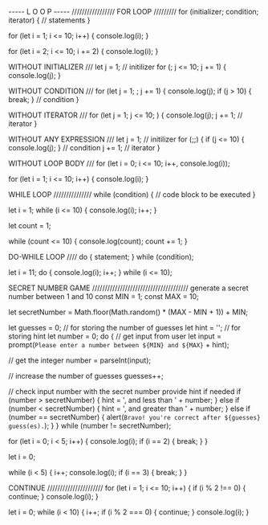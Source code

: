 
----- L O O P ----- /////////////////
FOR LOOP /////////
for (initializer; condition; iterator) {
  // statements
}

for (let i = 1; i <= 10; i++) {
  console.log(i);
}

for (let i = 2; i <= 10; i += 2) {
  console.log(i);
}

WITHOUT INITIALIZER ///
let j = 1; // initilizer
for (; j <= 10; j += 1) {
  console.log(j);
}

WITHOUT CONDITION ///
for (let j = 1; ; j += 1) {
  console.log(j);
  if (j > 10) {
    break;
  } // condition
}

WITHOUT ITERATOR ///
for (let j = 1; j <= 10; ) {
  console.log(j);
  j += 1; // iterator
}

WITHOUT ANY EXPRESSION ///
let j = 1; // initilizer
for (;;) {
  if (j <= 10) {
    console.log(j);
  } // condition
  j += 1; // iterator
}

WITHOUT LOOP BODY ///
for (let i = 0; i <= 10; i++, console.log(i));

for (let i = 1; i <= 10; i++) {
  console.log(i);
}

WHILE LOOP ///////////////
while (condition) {
  // code block to be executed
}

let i = 1;
while (i <= 10) {
  console.log(i);
  i++;
}

let count = 1;

while (count <= 10) {
  console.log(count);
  count += 1;
}

DO-WHILE LOOP ////
do {
  statement;
} while (condition);

let i = 11;
do {
  console.log(i);
  i++;
} while (i <= 10);

 SECRET NUMBER GAME //////////////////////////////////////
generate a secret number between 1 and 10
const MIN = 1;
const MAX = 10;

let secretNumber = Math.floor(Math.random() * (MAX - MIN + 1)) + MIN;

let guesses = 0; // for storing the number of guesses
let hint = ''; // for storing hint
let number = 0;
do {
  // get input from user
  let input = prompt(`Please enter a number between ${MIN} and ${MAX}` + hint);

  // get the integer
  number = parseInt(input);

  // increase the number of guesses
  guesses++;

  // check input number with the secret number provide hint if needed
  if (number > secretNumber) {
    hint = ', and less than ' + number;
  } else if (number < secretNumber) {
    hint = ', and greater than ' + number;
  } else if (number == secretNumber) {
    alert(`Bravo! you're correct after ${guesses} guess(es).`);
  }
} while (number != secretNumber);


for (let i = 0; i < 5; i++) {
  console.log(i);
  if (i == 2) {
    break;
  }
}

let i = 0;

while (i < 5) {
  i++;
  console.log(i);
  if (i == 3) {
    break;
  }
}

CONTINUE //////////////////////
for (let i = 1; i <= 10; i++) {
  if (i % 2 !== 0) {
    continue;
  }
  console.log(i);
}

let i = 0;
while (i < 10) {
  i++;
  if (i % 2 === 0) {
    continue;
  }
  console.log(i);
}